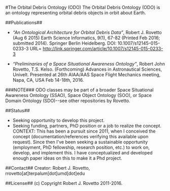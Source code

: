 #The Orbital Debris Ontology (ODO)
The Orbital Debris Ontology (ODO) is an ontology representing orbital debris objects in orbit about Earth. 

##Publications##
* _“An Ontological Architecture for Orbital Debris Data”_, Robert J. Rovetto (Aug 6 2015) Earth Science Informatics, 9(1), 67-82 
(Printed Feb 2016; submitted 2014). Springer Berlin Heidelberg. DOI: 10.1007/s12145-015-0233-3 
URL= http://link.springer.com/article/10.1007/s12145-015-0233-3

* _“Preliminaries of a Space Situational Awareness Ontology”_, Robert John Rovetto, T.S. Kelso. (Forthcoming) Advances in Astronautical Sciences, Univelt. Presented at 26th AIAA/AAS Space Flight Mechanics meeting, Napa, CA, USA Feb 14-18th, 2016.

###NOTE###
ODO classes may be part of a broader Space Situational Awareness Ontology (SSAO), Space Object Ontology (SOO), or Space Domain Ontology (SDO)--see other repositories by Rovetto.

##Status##
* Seeking opportunity to develop this project. 
* Seeking funding, partners, PhD position or a job to realize the concept.
CONTEXT: This has been a pursuit since 2011, when I conceived the concept (documentation/references verifying this available upon request). Since then I've been seeking a sustainable opportunity (employment, PhD fellowship, research position, etc.) to work on, develop, and implement this. I have conceptualized and developed enough paper ideas on this to make it a Phd project. 

##Contact##
Creator: Robert J. Rovetto, rrovetto[at]terpalum[dot]umd[dot]edu

##License##
(c) Copyright Robert J. Rovetto 2011-2016.

